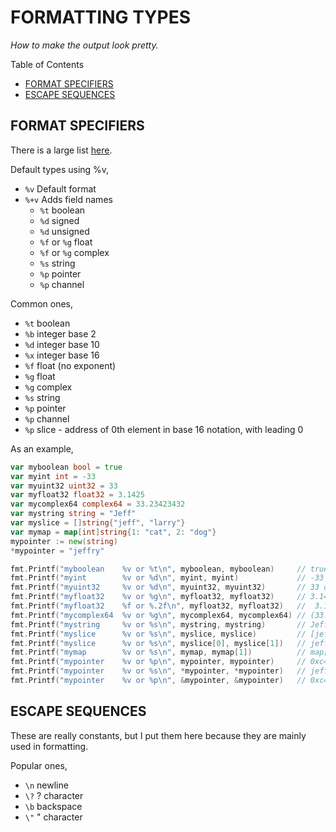 # FORMATTING TYPES

_How to make the output look pretty._

Table of Contents

* [FORMAT SPECIFIERS](https://github.com/JeffDeCola/my-cheat-sheets/blob/master/software/development/languages/go-cheat-sheet/formatting-types.md#format-specifiers)
* [ESCAPE SEQUENCES](https://github.com/JeffDeCola/my-cheat-sheets/blob/master/software/development/languages/go-cheat-sheet/formatting-types.md#escape-sequences)

## FORMAT SPECIFIERS

There is a large list [here](https://golang.org/pkg/fmt/).

Default types using %v,

* `%v` Default format
* `%+v` Adds field names
  * `%t` boolean
  * `%d` signed
  * `%d` unsigned
  * `%f` or `%g` float
  * `%f` or `%g` complex
  * `%s` string
  * `%p` pointer
  * `%p` channel

Common ones,

* `%t` boolean
* `%b` integer base 2
* `%d` integer base 10
* `%x` integer base 16
* `%f` float (no exponent)
* `%g` float
* `%g` complex
* `%s` string
* `%p` pointer
* `%p` channel
* `%p` slice - address of 0th element in base 16 notation, with leading 0

As an example,

```go
var myboolean bool = true
var myint int = -33
var myuint32 uint32 = 33
var myfloat32 float32 = 3.1425
var mycomplex64 complex64 = 33.23423432
var mystring string = "Jeff"
var myslice = []string{"jeff", "larry"}
var mymap = map[int]string{1: "cat", 2: "dog"}
mypointer := new(string)
*mypointer = "jeffry"

fmt.Printf("myboolean    %v or %t\n", myboolean, myboolean)     // true or true
fmt.Printf("myint        %v or %d\n", myint, myint)             // -33 or -33
fmt.Printf("myuint32     %v or %d\n", myuint32, myuint32)       // 33 or 33
fmt.Printf("myfloat32    %v or %g\n", myfloat32, myfloat32)     // 3.1425 or 3.1425
fmt.Printf("myfloat32    %f or %.2f\n", myfloat32, myfloat32)   //  3.142500 or 3.14
fmt.Printf("mycomplex64  %v or %g\n", mycomplex64, mycomplex64) // (33.234234+0i) or (33.234234+0i)
fmt.Printf("mystring     %v or %s\n", mystring, mystring)       // Jeff or Jeff
fmt.Printf("myslice      %v or %s\n", myslice, myslice)         // [jeff larry] or [jeff larry]
fmt.Printf("myslice      %v or %s\n", myslice[0], myslice[1])   // jeff or larry
fmt.Printf("mymap        %v or %s\n", mymap, mymap[1])          // map[1:cat 2:dog] or cat
fmt.Printf("mypointer    %v or %p\n", mypointer, mypointer)     // 0xc42000e1e0 or 0xc42000e1e0
fmt.Printf("mypointer    %v or %s\n", *mypointer, *mypointer)   // jeffry or jeffry
fmt.Printf("mypointer    %v or %p\n", &mypointer, &mypointer)   // 0xc42000c028 or 0xc42000c028
```

## ESCAPE SEQUENCES

These are really constants, but I put them here because they are mainly used in formatting.

Popular ones,

* `\n` newline
* `\?` ? character
* `\b` backspace
* `\"` " character
